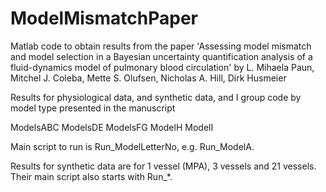 # ModelMismatchPaper

Matlab code to obtain results from the paper 'Assessing model mismatch and model selection in a Bayesian uncertainty quantification analysis of a fluid-dynamics model of pulmonary blood circulation' by L. Mihaela Paun, Mitchel J. Coleba, Mette S. Olufsen, Nicholas A. Hill, Dirk Husmeier

Results for physiological data, and synthetic data, and I group code by model type presented in the manuscript

ModelsABC
ModelsDE
ModelsFG
ModelH
ModelI

Main script to run is Run_ModelLetterNo, e.g. Run_ModelA.

Results for synthetic data are for 1 vessel (MPA), 3 vessels and 21 vessels. Their main script also starts with Run_*.
